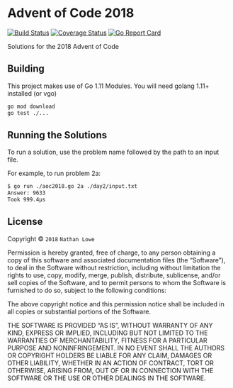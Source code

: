 # Advent of Code 2018

[![Build Status](https://travis-ci.org/nlowe/aoc2018.svg?branch=master)](https://travis-ci.org/nlowe/aoc2018) [![Coverage Status](https://coveralls.io/repos/github/nlowe/aoc2018/badge.svg?branch=master)](https://coveralls.io/github/nlowe/aoc2018?branch=master) [![Go Report Card](https://goreportcard.com/badge/github.com/nlowe/aoc2018)](https://goreportcard.com/report/github.com/nlowe/aoc2018)

Solutions for the 2018 Advent of Code

## Building

This project makes use of Go 1.11 Modules. You will need golang 1.11+ installed (or vgo)

```bash
go mod download
go test ./...
```

## Running the Solutions

To run a solution, use the problem name followed by the path to an input file.

For example, to run problem 2a:

```bash
$ go run ./aoc2018.go 2a ./day2/input.txt
Answer: 9633
Took 999.4µs
```

## License

Copyright © `2018` `Nathan Lowe`

Permission is hereby granted, free of charge, to any person
obtaining a copy of this software and associated documentation
files (the “Software”), to deal in the Software without
restriction, including without limitation the rights to use,
copy, modify, merge, publish, distribute, sublicense, and/or sell
copies of the Software, and to permit persons to whom the
Software is furnished to do so, subject to the following
conditions:

The above copyright notice and this permission notice shall be
included in all copies or substantial portions of the Software.

THE SOFTWARE IS PROVIDED “AS IS”, WITHOUT WARRANTY OF ANY KIND,
EXPRESS OR IMPLIED, INCLUDING BUT NOT LIMITED TO THE WARRANTIES
OF MERCHANTABILITY, FITNESS FOR A PARTICULAR PURPOSE AND
NONINFRINGEMENT. IN NO EVENT SHALL THE AUTHORS OR COPYRIGHT
HOLDERS BE LIABLE FOR ANY CLAIM, DAMAGES OR OTHER LIABILITY,
WHETHER IN AN ACTION OF CONTRACT, TORT OR OTHERWISE, ARISING
FROM, OUT OF OR IN CONNECTION WITH THE SOFTWARE OR THE USE OR
OTHER DEALINGS IN THE SOFTWARE.
